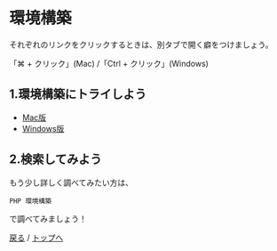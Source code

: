 # 環境構築
それぞれのリンクをクリックするときは、別タブで開く癖をつけましょう。

「⌘ + クリック」(Mac) /「Ctrl + クリック」(Windows)

## 1.環境構築にトライしよう
- [Mac版](https://dotinstall.com/lessons/basic_localdev_mac_v2)
- [Windows版](https://dotinstall.com/lessons/basic_localdev_win_v2)

## 2.検索してみよう
もう少し詳しく調べてみたい方は、
```
PHP 環境構築
```
で調べてみましょう！

[戻る](/web_application/index.md) /
[トップへ](/README.md)